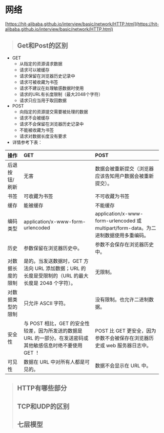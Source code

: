 # 网络

[https://hit-alibaba.github.io/interview/basic/network/HTTP.html](https://hit-alibaba.github.io/interview/basic/network/HTTP.html)

> ## Get和Post的区别

* GET
  * 从指定的资源请求数据
  * 请求可以被缓存
  * 请求保留在浏览器历史记录中
  * 请求可被收藏为书签
  * 请求不建议在处理敏感数据时使用
  * 请求的URL有长度限制（最大2048个字符）
  * 请求只应当用于取回数据
* POST
  * 向指定的资源提交需要被处理的数据
  * 请求不会被缓存
  * 请求不会保留在浏览器历史记录中
  * 不能被收藏为书签
  * 请求对数据长度没有要求
* 详情参考下表：

| 操作 | GET | POST |
| :--- | :--- | :--- |
| 后退按钮/刷新 | 无害 | 数据会被重新提交（浏览器应该告知用户数据会被重新提交）。 |
| 书签 | 可收藏为书签 | 不可收藏为书签 |
| 缓存 | 能被缓存 | 不能缓存 |
| 编码类型 | application/x-www-form-urlencoded | application/x-www-form-urlencoded 或 multipart/form-data。为二进制数据使用多重编码。 |
| 历史 | 参数保留在浏览器历史中。 | 参数不会保存在浏览器历史中。 |
| 对数据长度的限制 | 是的。当发送数据时，GET 方法向 URL 添加数据；URL 的长度是受限制的（URL 的最大长度是 2048 个字符）。 | 无限制。 |
| 对数据类型的限制 | 只允许 ASCII 字符。 | 没有限制。也允许二进制数据。 |
| 安全性 | 与 POST 相比，GET 的安全性较差，因为所发送的数据是 URL 的一部分。在发送密码或其他敏感信息时绝不要使用 GET ！ | POST 比 GET 更安全，因为参数不会被保存在浏览器历史或 web 服务器日志中。 |
| 可见性 | 数据在 URL 中对所有人都是可见的。 | 数据不会显示在 URL 中。 |

> ## HTTP有哪些部分
>
> ## TCP和UDP的区别
>
> ## 七层模型

